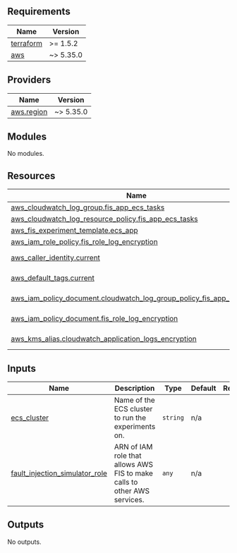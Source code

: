 <!-- BEGIN_TF_DOCS -->
## Requirements

| Name | Version |
|------|---------|
| <a name="requirement_terraform"></a> [terraform](#requirement\_terraform) | >= 1.5.2 |
| <a name="requirement_aws"></a> [aws](#requirement\_aws) | ~> 5.35.0 |

## Providers

| Name | Version |
|------|---------|
| <a name="provider_aws.region"></a> [aws.region](#provider\_aws.region) | ~> 5.35.0 |

## Modules

No modules.

## Resources

| Name | Type |
|------|------|
| [aws_cloudwatch_log_group.fis_app_ecs_tasks](https://registry.terraform.io/providers/hashicorp/aws/latest/docs/resources/cloudwatch_log_group) | resource |
| [aws_cloudwatch_log_resource_policy.fis_app_ecs_tasks](https://registry.terraform.io/providers/hashicorp/aws/latest/docs/resources/cloudwatch_log_resource_policy) | resource |
| [aws_fis_experiment_template.ecs_app](https://registry.terraform.io/providers/hashicorp/aws/latest/docs/resources/fis_experiment_template) | resource |
| [aws_iam_role_policy.fis_role_log_encryption](https://registry.terraform.io/providers/hashicorp/aws/latest/docs/resources/iam_role_policy) | resource |
| [aws_caller_identity.current](https://registry.terraform.io/providers/hashicorp/aws/latest/docs/data-sources/caller_identity) | data source |
| [aws_default_tags.current](https://registry.terraform.io/providers/hashicorp/aws/latest/docs/data-sources/default_tags) | data source |
| [aws_iam_policy_document.cloudwatch_log_group_policy_fis_app_ecs_tasks](https://registry.terraform.io/providers/hashicorp/aws/latest/docs/data-sources/iam_policy_document) | data source |
| [aws_iam_policy_document.fis_role_log_encryption](https://registry.terraform.io/providers/hashicorp/aws/latest/docs/data-sources/iam_policy_document) | data source |
| [aws_kms_alias.cloudwatch_application_logs_encryption](https://registry.terraform.io/providers/hashicorp/aws/latest/docs/data-sources/kms_alias) | data source |

## Inputs

| Name | Description | Type | Default | Required |
|------|-------------|------|---------|:--------:|
| <a name="input_ecs_cluster"></a> [ecs\_cluster](#input\_ecs\_cluster) | Name of the ECS cluster to run the experiments on. | `string` | n/a | yes |
| <a name="input_fault_injection_simulator_role"></a> [fault\_injection\_simulator\_role](#input\_fault\_injection\_simulator\_role) | ARN of IAM role that allows AWS FIS to make calls to other AWS services. | `any` | n/a | yes |

## Outputs

No outputs.
<!-- END_TF_DOCS -->
